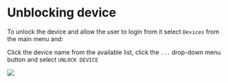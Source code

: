 # Unblocking device

To unlock the device and allow the user to login from it select `Devices` from the main menu and:

Click the device name from the available list, click the `...` drop-down menu button and select `UNLOCK DEVICE`

![](https://blobscdn.gitbook.com/v0/b/gitbook-28427.appspot.com/o/assets%2F-LD_wiez_0EVVIJJEUSK%2F-LD_woYrpsPXEvr23qMU%2F-LD_wuZTDwHIdo3Hn8Wo%2Fdevice_menu_unlock_s.png?generation=1527497639488308&alt=media)

